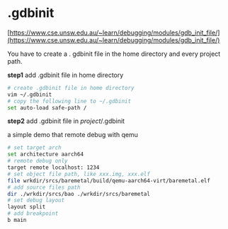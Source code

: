 # .gdbinit

[https://www.cse.unsw.edu.au/~learn/debugging/modules/gdb_init_file/](https://www.cse.unsw.edu.au/~learn/debugging/modules/gdb_init_file/)

You have to create a . gdbinit file in the home directory and every project path.

**step1** add .gdbinit file in home directory

```bash
# create .gdbinit file in home directory
vim ~/.gdbinit
# copy the following line to ~/.gdbinit
set auto-load safe-path /
```

**step2** add .gdbinit file in *project*/.gdbinit

a simple demo that remote debug with qemu

```bash
# set target arch
set architecture aarch64
# remote debug only
target remote localhost: 1234
# set object file path, like xxx.img, xxx.elf
file wrkdir/srcs/baremetal/build/qemu-aarch64-virt/baremetal.elf
# add source files path
dir ./wrkdir/srcs/bao ./wrkdir/srcs/baremetal
# set debug layout
layout split
# add breakpoint
b main
```